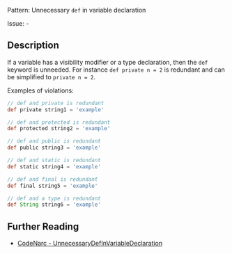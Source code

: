 Pattern: Unnecessary `def` in variable declaration

Issue: -

## Description

If a variable has a visibility modifier or a type declaration, then the `def` keyword is unneeded. For instance `def private n = 2` is redundant and can be simplified to `private n = 2`.

Examples of violations:

``` groovy
// def and private is redundant
def private string1 = 'example'

// def and protected is redundant
def protected string2 = 'example'

// def and public is redundant
def public string3 = 'example'

// def and static is redundant
def static string4 = 'example'

// def and final is redundant
def final string5 = 'example'

// def and a type is redundant
def String string6 = 'example'
```

## Further Reading

* [CodeNarc - UnnecessaryDefInVariableDeclaration](http://codenarc.sourceforge.net/codenarc-rules-unnecessary.html#UnnecessaryDefInVariableDeclaration)